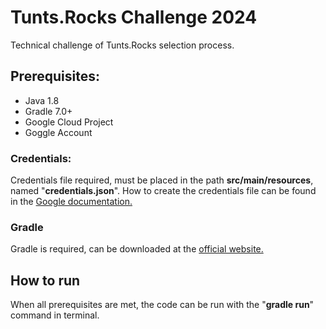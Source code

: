 # Tunts.Rocks Challenge 2024

Technical challenge of Tunts.Rocks selection process.

## Prerequisites:
* Java 1.8
* Gradle 7.0+
* Google Cloud Project
* Goggle Account

### Credentials:
Credentials file required, must be placed in the path **src/main/resources**, named "**credentials.json**". 
How to create the credentials file can be found in the [Google documentation.](https://developers.google.com/sheets/api/quickstart/java#authorize_credentials_for_a_desktop_application)

### Gradle
Gradle is required, can be downloaded at the [official website.](https://gradle.org/install/)

## How to run
When all prerequisites are met, the code can be run with the "**gradle run**" command in terminal.